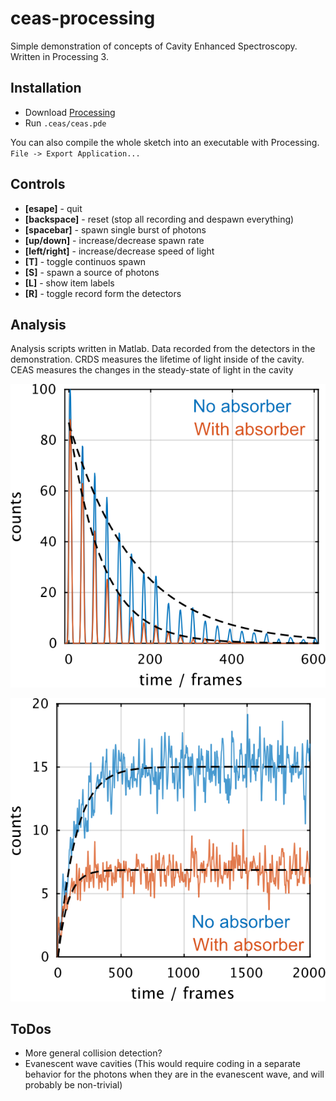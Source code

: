 # ceas-processing
Simple demonstration of concepts of Cavity Enhanced Spectroscopy. Written in Processing 3.

## Installation

- Download [Processing](https://processing.org)
- Run `.ceas/ceas.pde`

You can also compile the whole sketch into an executable with Processing. `File -> Export Application...`

## Controls

- __[esape]__ - quit
- __[backspace]__ - reset (stop all recording and despawn everything)
- __[spacebar]__ - spawn single burst of photons
- __[up/down]__ - increase/decrease spawn rate
- __[left/right]__ - increase/decrease speed of light
- __[T]__ - toggle continuos spawn
- __[S]__ - spawn a source of photons
- __[L]__ - show item labels
- __[R]__ - toggle record form the detectors

## Analysis

Analysis scripts written in Matlab. Data recorded from the detectors in the demonstration. CRDS measures the lifetime of light inside of the cavity. CEAS measures the changes in the steady-state of light in the cavity

![CRDS](./analysis/figures/crds.png)

![CEAS](./analysis/figures/ceas.png)

## ToDos

- More general collision detection? 
- Evanescent wave cavities (This would require coding in a separate behavior for the photons when they are in the evanescent wave, and will probably be non-trivial)
